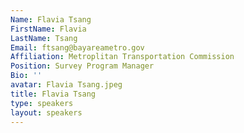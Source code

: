 ```yaml
---
Name: Flavia Tsang
FirstName: Flavia
LastName: Tsang
Email: ftsang@bayareametro.gov
Affiliation: Metroplitan Transportation Commission
Position: Survey Program Manager
Bio: ''
avatar: Flavia Tsang.jpeg
title: Flavia Tsang
type: speakers
layout: speakers
---
```


